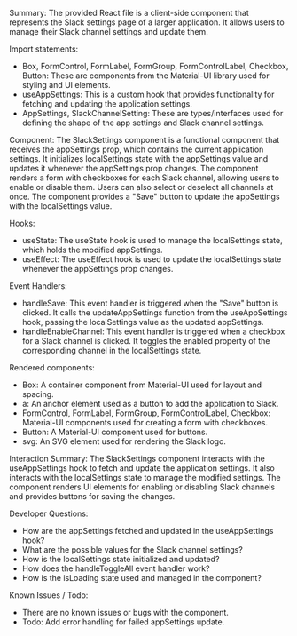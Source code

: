 Summary:
The provided React file is a client-side component that represents the Slack settings page of a larger application. It allows users to manage their Slack channel settings and update them.

Import statements:
- Box, FormControl, FormLabel, FormGroup, FormControlLabel, Checkbox, Button: These are components from the Material-UI library used for styling and UI elements.
- useAppSettings: This is a custom hook that provides functionality for fetching and updating the application settings.
- AppSettings, SlackChannelSetting: These are types/interfaces used for defining the shape of the app settings and Slack channel settings.

Component:
The SlackSettings component is a functional component that receives the appSettings prop, which contains the current application settings. It initializes localSettings state with the appSettings value and updates it whenever the appSettings prop changes. The component renders a form with checkboxes for each Slack channel, allowing users to enable or disable them. Users can also select or deselect all channels at once. The component provides a "Save" button to update the appSettings with the localSettings value.

Hooks:
- useState: The useState hook is used to manage the localSettings state, which holds the modified appSettings.
- useEffect: The useEffect hook is used to update the localSettings state whenever the appSettings prop changes.

Event Handlers:
- handleSave: This event handler is triggered when the "Save" button is clicked. It calls the updateAppSettings function from the useAppSettings hook, passing the localSettings value as the updated appSettings.
- handleEnableChannel: This event handler is triggered when a checkbox for a Slack channel is clicked. It toggles the enabled property of the corresponding channel in the localSettings state.

Rendered components:
- Box: A container component from Material-UI used for layout and spacing.
- a: An anchor element used as a button to add the application to Slack.
- FormControl, FormLabel, FormGroup, FormControlLabel, Checkbox: Material-UI components used for creating a form with checkboxes.
- Button: A Material-UI component used for buttons.
- svg: An SVG element used for rendering the Slack logo.

Interaction Summary:
The SlackSettings component interacts with the useAppSettings hook to fetch and update the application settings. It also interacts with the localSettings state to manage the modified settings. The component renders UI elements for enabling or disabling Slack channels and provides buttons for saving the changes.

Developer Questions:
- How are the appSettings fetched and updated in the useAppSettings hook?
- What are the possible values for the Slack channel settings?
- How is the localSettings state initialized and updated?
- How does the handleToggleAll event handler work?
- How is the isLoading state used and managed in the component?

Known Issues / Todo:
- There are no known issues or bugs with the component.
- Todo: Add error handling for failed appSettings update.